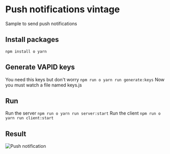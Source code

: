 # Push notifications vintage

Sample to send push notifications

## Install packages

```npm install o yarn```

## Generate VAPID keys
You need this keys but don't worry
```npm run o yarn run generate:keys```
Now you must watch a file named keys.js

## Run
Run the server
```npm run o yarn run server:start```
Run the client
```npm run o yarn run client:start```
## Result
![Push notification](https://firebasestorage.googleapis.com/v0/b/dezkacv.appspot.com/o/push%20notification.png?alt=media&token=4d285d10-143a-4416-890c-e3fccf8a224d)
